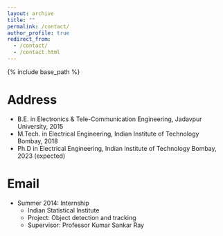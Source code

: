 ```yaml
---
layout: archive
title: ""
permalink: /contact/
author_profile: true
redirect_from:
  - /contact/
  - /contact.html
---
```


{% include base_path %}

Address
======
* B.E. in Electronics & Tele-Communication Engineering, Jadavpur University, 2015
* M.Tech. in Electrical Engineering, Indian Institute of Technology Bombay, 2018
* Ph.D in Electrical Engineering, Indian Institute of Technology Bombay, 2023 (expected)

Email
======
* Summer 2014: Internship
  * Indian Statistical Institute
  * Project: Object detection and tracking
  * Supervisor: Professor Kumar Sankar Ray